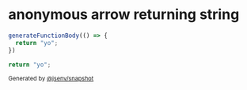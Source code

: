 # anonymous arrow returning string

```js
generateFunctionBody(() => {
  return "yo";
})
```

```js
return "yo";
```

<sub>
  Generated by <a href="https://github.com/jsenv/core/tree/main/packages/independent/snapshot">@jsenv/snapshot</a>
</sub>